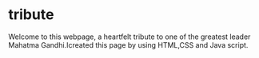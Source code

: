 # tribute
Welcome to this webpage, a heartfelt tribute to one of the greatest leader Mahatma Gandhi.Icreated this page by using HTML,CSS and Java script.
